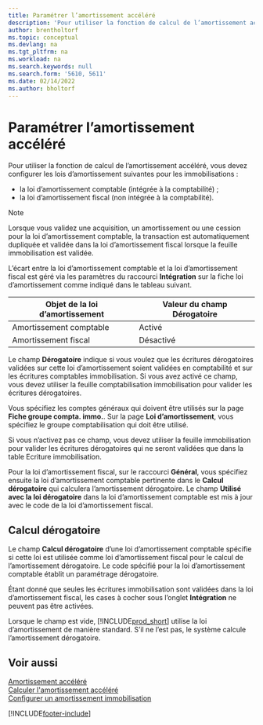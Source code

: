 ```yaml
---
title: Paramétrer l’amortissement accéléré
description: 'Pour utiliser la fonction de calcul de l’amortissement accéléré, vous devez configurer les lois d’amortissement pour les immobilisations.'
author: brentholtorf
ms.topic: conceptual
ms.devlang: na
ms.tgt_pltfrm: na
ms.workload: na
ms.search.keywords: null
ms.search.form: '5610, 5611'
ms.date: 02/14/2022
ms.author: bholtorf
---
```

# Paramétrer l’amortissement accéléré

Pour utiliser la fonction de calcul de l’amortissement accéléré, vous devez configurer les lois d’amortissement suivantes pour les immobilisations :  

- la loi d’amortissement comptable (intégrée à la comptabilité) ;  
- la loi d’amortissement fiscal (non intégrée à la comptabilité).  

> [!NOTE]  
> Lorsque vous validez une acquisition, un amortissement ou une cession pour la loi d’amortissement comptable, la transaction est automatiquement dupliquée et validée dans la loi d’amortissement fiscal lorsque la feuille immobilisation est validée.  

L’écart entre la loi d’amortissement comptable et la loi d’amortissement fiscal est géré via les paramètres du raccourci **Intégration** sur la fiche loi d’amortissement comme indiqué dans le tableau suivant.  

|Objet de la loi d’amortissement  |Valeur du champ Dérogatoire  |
|---------|---------|
|Amortissement comptable  | Activé       |
|Amortissement fiscal     | Désactivé |

Le champ **Dérogatoire** indique si vous voulez que les écritures dérogatoires validées sur cette loi d’amortissement soient validées en comptabilité et sur les écritures comptables immobilisation. Si vous avez activé ce champ, vous devez utiliser la feuille comptabilisation immobilisation pour valider les écritures dérogatoires.

Vous spécifiez les comptes généraux qui doivent être utilisés sur la page **Fiche groupe compta. immo.**. Sur la page **Loi d’amortissement**, vous spécifiez le groupe comptabilisation qui doit être utilisé.

Si vous n’activez pas ce champ, vous devez utiliser la feuille immobilisation pour valider les écritures dérogatoires qui ne seront validées que dans la table Ecriture immobilisation.

Pour la loi d’amortissement fiscal, sur le raccourci **Général**, vous spécifiez ensuite la loi d’amortissement comptable pertinente dans le **Calcul dérogatoire** qui calculera l’amortissement dérogatoire. Le champ **Utilisé avec la loi dérogatoire** dans la loi d’amortissement comptable est mis à jour avec le code de la loi d’amortissement fiscal.  

## Calcul dérogatoire

Le champ **Calcul dérogatoire** d’une loi d’amortissement comptable spécifie si cette loi est utilisée comme loi d’amortissement fiscal pour le calcul de l’amortissement dérogatoire. Le code spécifié pour la loi d’amortissement comptable établit un paramétrage dérogatoire.

Étant donné que seules les écritures immobilisation sont validées dans la loi d’amortissement fiscal, les cases à cocher sous l’onglet **Intégration** ne peuvent pas être activées.

Lorsque le champ est vide, [!INCLUDE[prod_short](../../includes/prod_short.md)] utilise la loi d’amortissement de manière standard. S’il ne l’est pas, le système calcule l’amortissement dérogatoire.

## Voir aussi

[Amortissement accéléré](accelerated-depreciation.md)  
[Calculer l'amortissement accéléré](how-to-calculate-accelerated-depreciation.md)  
[Configurer un amortissement immobilisation](../../fa-how-setup-depreciation.md)  


[!INCLUDE[footer-include](../../includes/footer-banner.md)]